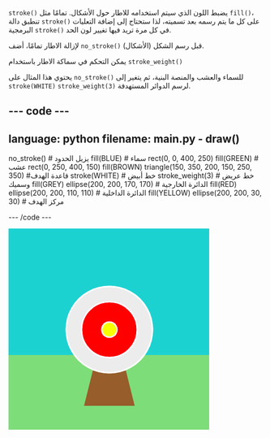 `stroke()` يضبط اللون الذي سيتم استخدامه للاطار حول الأشكال. تمامًا مثل `fill()`، تنطبق دالة `stroke()` على كل ما يتم رسمه بعد تسميته، لذا ستحتاج إلى إضافة التعليات البرمجية `stroke()` في كل مرة تريد فيها تغيير لون الحد.

لإزالة الاطار تمامًا، أضف `no_stroke()` قبل رسم الشكل (الأشكال).

يمكن التحكم في سماكة الاطار باستخدام `stroke_weight()`

يحتوي هذا المثال على `no_stroke()` للسماء والعشب والمنصة البنية، ثم يتغير إلى `stroke(WHITE)` `stroke_weight(3)` لرسم الدوائر المستهدفة.

--- code ---
---
language: python
filename: main.py - draw()
---

  no_stroke() # يزيل الحدود fill(BLUE) # سماء rect(0, 0, 400, 250) fill(GREEN) # عشب rect(0, 250, 400, 150) fill(BROWN) triangle(150, 350, 200, 150, 250, 350)  #قاعدة الهدف stroke(WHITE) # خط أبيض stroke_weight(3) # خط عريض وسميك fill(GREY) ellipse(200, 200, 170, 170) # الدائرة الخارجية fill(RED) ellipse(200, 200, 110, 110) # الدائرة الداخلية fill(YELLOW) ellipse(200, 200, 30, 30) # مركز الهدف

--- /code ---

![مشهد رماية بحدود بيضاء سميكة على الدوائر وبدون حدود على المستطيلات أو المثلثات.](images/outline-circles.png)
